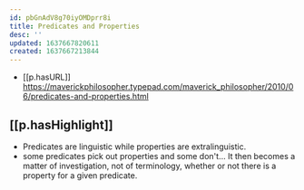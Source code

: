 ```yaml
---
id: pbGnAdV8g70iyOMDprr8i
title: Predicates and Properties
desc: ''
updated: 1637667820611
created: 1637667213844
---
```


- [[p.hasURL]] https://maverickphilosopher.typepad.com/maverick_philosopher/2010/06/predicates-and-properties.html
  
## [[p.hasHighlight]]

- Predicates are linguistic while properties are extralinguistic.
- some predicates pick out properties and some don't...  It then becomes a matter of investigation, not of terminology, whether or not there is a property for a given predicate.
